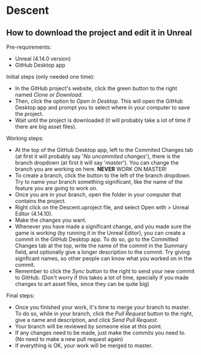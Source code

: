 # Descent

## How to download the project and edit it in Unreal ##
Pre-requirements:
- Unreal (4.14.0 version)
- GitHub Desktop app

Initial steps (only needed one time):
- In the GitHub project's website, click the green button to the right named _Clone or Download_.
- Then, click the option to _Open in Desktop_. This will open the GitHub Desktop app and prompt you to select where in your computer to save the project.
- Wait until the project is downloaded (it will probably take a lot of time if there are big asset files).

Working steps:
- At the top of the GitHub Desktop app, left to the Commited Changes tab (at first it will probably say '_No uncommited changes_'), there is the branch dropdown (at first it will say '_master_'). You can change the branch you are working on here. **NEVER** WORK ON MASTER!
- To create a branch, click the button to the left of the branch dropdown. Try to name your branch something significant, like the name of the feature you are going to work on.
- Once you are in your branch, open the folder in your computer that contains the project.
- Right click on the Descent.uproject file, and select Open with > Unreal Editor (4.14.10).
- Make the changes you want.
- Whenever you have made a significant change, and you made sure the game is working (by running it in the Unreal Editor), you can create a commit in the GitHub Desktop app. To do so, go to the Committed Changes tab at the top, write the name of the commit in the Summary field, and optionally give a longer description to the commit. Try giving signficant names, so other people can know what you worked on in the commit.
- Remember to click the _Sync_ button to the right to send your new commit to GitHub. (Don't worry if this takes a lot of time, specially if you made changes to art asset files, since they can be quite big)

Final steps:
- Once you finished your work, it's time to merge your branch to master. To do so, while in your branch, click the _Pull Request_ button to the right, give a name and description, and click _Send Pull Request_.
- Your branch will be reviewed by someone else at this point.
- If any changes need to be made, just make the commits you need to. (No need to make a new pull request again)
- If everything is OK, your work will be merged to master.
